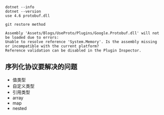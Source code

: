 ```
dotnet --info
dotnet --version
use 4.6 protobuf.dll

git restore method
```
```
Assembly 'Assets/Blogs/UseProto/Plugins/Google.Protobuf.dll' will not be loaded due to errors:
Unable to resolve reference 'System.Memory'. Is the assembly missing or incompatible with the current platform?
Reference validation can be disabled in the Plugin Inspector.

```



## 序列化协议要解决的问题
- 值类型
- 自定义类型
- 引用类型
- array
- map
- nested